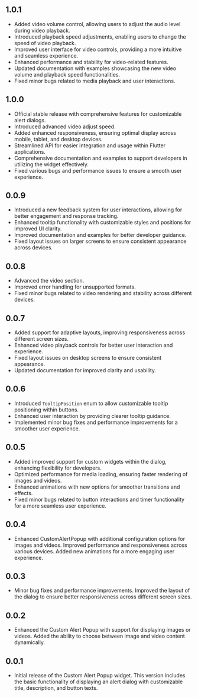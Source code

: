 ## 1.0.1

- Added video volume control, allowing users to adjust the audio level during video playback.
- Introduced playback speed adjustments, enabling users to change the speed of video playback.
- Improved user interface for video controls, providing a more intuitive and seamless experience.
- Enhanced performance and stability for video-related features.
- Updated documentation with examples showcasing the new video volume and playback speed functionalities.
- Fixed minor bugs related to media playback and user interactions.


## 1.0.0

- Official stable release with comprehensive features for customizable alert dialogs.
- Introduced advanced video adjust speed.
- Added enhanced responsiveness, ensuring optimal display across mobile, tablet, and desktop devices.
- Streamlined API for easier integration and usage within Flutter applications.
- Comprehensive documentation and examples to support developers in utilizing the widget effectively.
- Fixed various bugs and performance issues to ensure a smooth user experience.

## 0.0.9

- Introduced a new feedback system for user interactions, allowing for better engagement and response tracking.
- Enhanced tooltip functionality with customizable styles and positions for improved UI clarity.
- Improved documentation and examples for better developer guidance.
- Fixed layout issues on larger screens to ensure consistent appearance across devices.

## 0.0.8

- Advanced the video section.
- Improved error handling for unsupported formats.
- Fixed minor bugs related to video rendering and stability across different devices.

## 0.0.7

- Added support for adaptive layouts, improving responsiveness across different screen sizes.
- Enhanced video playback controls for better user interaction and experience.
- Fixed layout issues on desktop screens to ensure consistent appearance.
- Updated documentation for improved clarity and usability.

## 0.0.6

- Introduced `TooltipPosition` enum to allow customizable tooltip positioning within buttons.
- Enhanced user interaction by providing clearer tooltip guidance.
- Implemented minor bug fixes and performance improvements for a smoother user experience.

## 0.0.5

- Added improved support for custom widgets within the dialog, enhancing flexibility for developers.
- Optimized performance for media loading, ensuring faster rendering of images and videos.
- Enhanced animations with new options for smoother transitions and effects.
- Fixed minor bugs related to button interactions and timer functionality for a more seamless user experience.

## 0.0.4

- Enhanced CustomAlertPopup with additional configuration options for images and videos. Improved performance and responsiveness across various devices. Added new animations for a more engaging user experience.

## 0.0.3

- Minor bug fixes and performance improvements. Improved the layout of the dialog to ensure better responsiveness across different screen sizes.

## 0.0.2

- Enhanced the Custom Alert Popup with support for displaying images or videos. Added the ability to choose between image and video content dynamically.

## 0.0.1

- Initial release of the Custom Alert Popup widget. This version includes the basic functionality of displaying an alert dialog with customizable title, description, and button texts.
